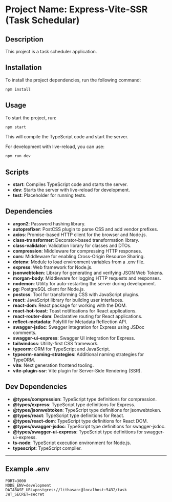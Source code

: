 # Project Name: Express-Vite-SSR (Task Schedular)

## Description
This project is a task scheduler application.

## Installation
To install the project dependencies, run the following command:
```bash
npm install
```

## Usage
To start the project, run:
```bash
npm start
```
This will compile the TypeScript code and start the server.

For development with live-reload, you can use:
```bash
npm run dev
```

## Scripts
- **start**: Compiles TypeScript code and starts the server.
- **dev**: Starts the server with live-reload for development.
- **test**: Placeholder for running tests.

## Dependencies
- **argon2**: Password hashing library.
- **autoprefixer**: PostCSS plugin to parse CSS and add vendor prefixes.
- **axios**: Promise-based HTTP client for the browser and Node.js.
- **class-transformer**: Decorator-based transformation library.
- **class-validator**: Validation library for classes and DTOs.
- **compression**: Middleware for compressing HTTP responses.
- **cors**: Middleware for enabling Cross-Origin Resource Sharing.
- **dotenv**: Module to load environment variables from a .env file.
- **express**: Web framework for Node.js.
- **jsonwebtoken**: Library for generating and verifying JSON Web Tokens.
- **morgan-body**: Middleware for logging HTTP requests and responses.
- **nodemon**: Utility for auto-restarting the server during development.
- **pg**: PostgreSQL client for Node.js.
- **postcss**: Tool for transforming CSS with JavaScript plugins.
- **react**: JavaScript library for building user interfaces.
- **react-dom**: React package for working with the DOM.
- **react-hot-toast**: Toast notifications for React applications.
- **react-router-dom**: Declarative routing for React applications.
- **reflect-metadata**: Polyfill for Metadata Reflection API.
- **swagger-jsdoc**: Swagger integration for Express using JSDoc comments.
- **swagger-ui-express**: Swagger UI integration for Express.
- **tailwindcss**: Utility-first CSS framework.
- **typeorm**: ORM for TypeScript and JavaScript.
- **typeorm-naming-strategies**: Additional naming strategies for TypeORM.
- **vite**: Next generation frontend tooling.
- **vite-plugin-ssr**: Vite plugin for Server-Side Rendering (SSR).

## Dev Dependencies
- **@types/compression**: TypeScript type definitions for compression.
- **@types/express**: TypeScript type definitions for Express.
- **@types/jsonwebtoken**: TypeScript type definitions for jsonwebtoken.
- **@types/react**: TypeScript type definitions for React.
- **@types/react-dom**: TypeScript type definitions for React DOM.
- **@types/swagger-jsdoc**: TypeScript type definitions for swagger-jsdoc.
- **@types/swagger-ui-express**: TypeScript type definitions for swagger-ui-express.
- **ts-node**: TypeScript execution environment for Node.js.
- **typescript**: TypeScript compiler.

---
## Example .env

```.env
PORT=3000
NODE_ENV=development
DATABASE_URL=postgres://lithasan:@localhost:5432/task
JWT_SECRET=secret
```
